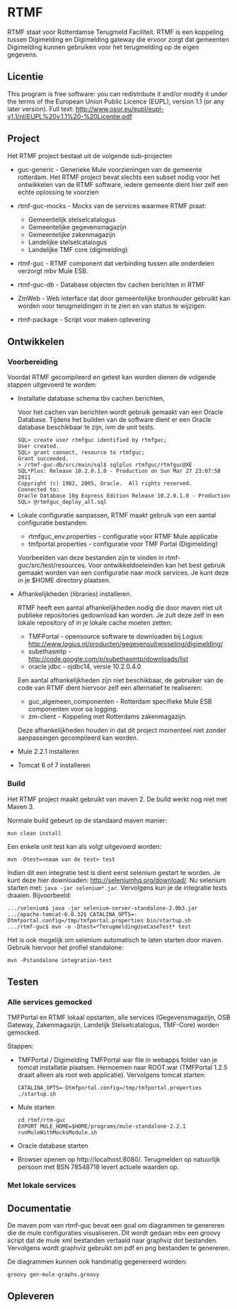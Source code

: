 # RTMF #

RTMF staat voor Rotterdamse Terugmeld Faciliteit. RTMF is een koppeling tussen Digimelding en Digimelding gateway die ervoor zorgt dat gemeenten Digimelding kunnen gebruiken voor het terugmelding op de eigen gegevens.

## Licentie ##

This program is free software: you can redistribute it and/or modify it under the terms of the European Union Public Licence (EUPL), version 1.1 (or any later version). Full text: http://www.osor.eu/eupl/eupl-v1.1/nl/EUPL%20v.1.1%20-%20Licentie.pdf

## Project ##

Het RTMF project bestaat uit de volgende sub-projecten

* guc-generic - Generieke Mule voorzieningen van de gemeente rotterdam. Het RTMF project bevat slechts een subset nodig voor het ontwikkelen van de RTMF software, iedere gemeente dient hier zelf een echte oplossing te voorzien
* rtmf-guc-mocks - Mocks van de services waarmee RTMF praat: 

    * Gemeentelijk stelselcatalogus
    * Gemeentelijke gegevensmagazijn
    * Gemeentelijke zakenmagazijn
    * Landelijke stelselcatalogus
    * Landelijke TMF core (digimelding)

* rtmf-guc - RTMF component dat verbinding tussen alle onderdelen verzorgt mbv Mule ESB.
* rtmf-guc-db - Database objecten tbv cachen berichten in RTMF
* ZmWeb - Web interface dat door gemeentelijke bronhouder gebruikt kan worden voor terugmeldingen in te zien en van status te wijzigen.
* rtmf-package - Script voor maken oplevering

## Ontwikkelen ##

### Voorbereiding ###

Voordat RTMF gecompileerd en getest kan worden dienen de volgende stappen uitgevoerd te worden:

* Installatie database schema tbv cachen berichten,

  Voor het cachen van berichten wordt gebruik gemaakt van een Oracle Database. Tijdens het builden van de software dient er een Oracle database beschikbaar te zijn, ivm de unit tests.

  ```
  SQL> create user rtmfguc identified by rtmfguc;
  User created.
  SQL> grant connect, resource to rtmfguc;              
  Grant succeeded.
  > /rtmf-guc-db/src/main/sql$ sqlplus rtmfguc/rtmfguc@XE
  SQL*Plus: Release 10.2.0.1.0 - Production on Sun Mar 27 23:07:58 2011
  Copyright (c) 1982, 2005, Oracle.  All rights reserved.
  Connected to:
  Oracle Database 10g Express Edition Release 10.2.0.1.0 - Production
  SQL> @rtmfguc_deploy_all.sql
  ```

* Lokale configuratie aanpassen,
    RTMF maakt gebruik van een aantal configuratie bestanden:

    * rtmfguc_env.properties - configuratie voor RTMF Mule applicatie
    * tmfportal.properties - configuratie voor TMF Portal (Digimelding)

    Voorbeelden van deze bestanden zijn te vinden in rtmf-guc/src/test/resources. Voor ontwikkeldoeleinden kan het best gebruik gemaakt worden van een configuratie naar mock services. Je kunt deze in je $HOME directory plaatsen.

* Afhankelijkheden (libraries) installeren.

    RTMF heeft een aantal afhankelijkheden nodig die door maven niet uit publieke repositories gedownload kan worden. Je zult deze zelf in een lokale repository of in je lokale cache moeten zetten:

    * TMFPortal - opensource software te downloaden bij Logius: http://www.logius.nl/producten/gegevensuitwisseling/digimelding/
    * subethasmtp - http://code.google.com/p/subethasmtp/downloads/list
    * oracle jdbc - ojdbc14, versie 10.2.0.4.0

    Een aantal afhankelijkheden zijn niet beschikbaar, de gebruiker van de code van RTMF dient hiervoor zelf een alternatief te realiseren:

    * guc_algemeen_componenten - Rotterdam specifieke Mule ESB componenten voor oa logging.
    * zm-client - Koppeling met Rotterdams zakenmagazijn.

    Deze afhankelijkheden houden in dat dit project momenteel niet zonder aanpassingen gecompileerd kan worden.

* Mule 2.2.1 installeren
* Tomcat 6 of 7 installeren

### Build ###

Het RTMF project maakt gebruikt van maven 2. De build werkt nog niet met Maven 3.

Normale build gebeurt op de standaard maven manier:

```
mvn clean install
```

Een enkele unit test kan als volgt uitgevoerd worden:

```
mvn -Dtest=<naam van de test> test
```

Indien dit een integratie test is dient eerst selenium gestart te worden. Je kunt deze hier downloaden: http://seleniumhq.org/download/. Nu selenium starten met: ```java -jar selenium*.jar```. Vervolgens kun je de integratie tests draaien. Bijvoorbeeld:

```
.../selenium$ java -jar selenium-server-standalone-2.0b3.jar
.../apache-tomcat-6.0.32$ CATALINA_OPTS=-Dtmfportal.config=/tmp/tmfportal.properties bin/startup.sh
.../rtmf-guc$ mvn -o -Dtest=*TerugmeldingUseCaseTest* test
```

Het is ook mogelijk om selenium automatisch te laten starten door maven. Gebruik hiervoor het profiel standalone:

```
mvn -Pstandalone integration-test
```

## Testen ##

### Alle services gemocked ###

TMFPortal en RTMF lokaal opstarten, alle services (Gegevensmagazijn, OSB Gateway, Zakenmagazijn, Landelijk Stelselcatalogus, TMF-Core) worden gemocked.

Stappen:

* TMFPortal / Digimelding
  TMFPortal war file in webapps folder van je tomcat installatie plaatsen. Hernoemen naar ROOT.war (TMFPortal 1.2.5 draait alleen als root web applicatie). Vervolgens tomcat starten:

  ```
  CATALINA_OPTS=-Dtmfportal.config=/tmp/tmfportal.properties ./startup.sh
  ```

* Mule starten

  ```
  cd rtmf/rtm-guc
  EXPORT MULE_HOME=$HOME/programs/mule-standalone-2.2.1
  runMuleWithMocksModule.sh
  ```

* Oracle database starten
* Browser openen op http://localhost:8080/. Terugmelden op natuurlijk persoon met BSN 78548718 levert actuele waarden op.

### Met lokale services ###

## Documentatie ##

De maven pom van rtmf-guc bevat een goal om diagrammen te genereren die de mule configuraties visualiseren. Dit wordt gedaan mbv een groovy script dat de mule xml bestanden vertaald naar graphviz dot bestanden. Vervolgens wordt graphviz gebruikt om pdf en png bestanden te genereren.

De diagrammen kunnen ook handmatig gegenereerd worden:

```
groovy gen-mule-graphs.groovy
```

## Opleveren ##
